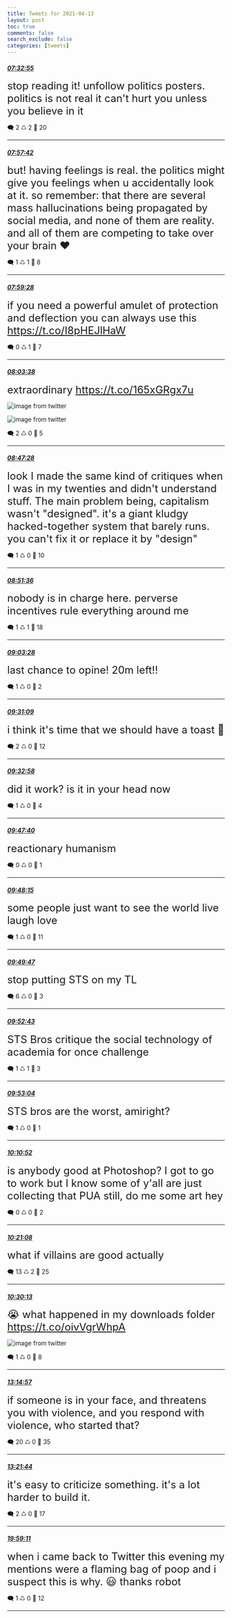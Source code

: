 ```yaml
---
title: Tweets for 2021-04-13
layout: post
toc: true
comments: false
search_exclude: false
categories: [tweets]
---
```



#### <a href = "https://twitter.com/deepfates/status/1381963610696519685">*07:32:55*</a>

<font size="5">stop reading it! unfollow politics posters. politics is not real it can't hurt you unless you believe in it</font>



🗨️ 2 ♺ 2 🤍  20   

---
    
#### <a href = "https://twitter.com/deepfates/status/1381969848817700868">*07:57:42*</a>

<font size="5">but! having feelings is real. the politics might give you feelings when u accidentally look at it.  so remember: that there are several mass hallucinations being propagated by social media, and none of them are reality. and all of them are competing to take over your brain  ❤️</font>



🗨️ 1 ♺ 1 🤍  8   

---
    
#### <a href = "https://twitter.com/deepfates/status/1381970294789730307">*07:59:28*</a>

<font size="5">if you need a powerful amulet of protection and deflection you can always use this  https://t.co/I8pHEJlHaW</font>



🗨️ 0 ♺ 1 🤍  7   

---
    
#### <a href = "https://twitter.com/deepfates/status/1381971344280088583">*08:03:38*</a>

<font size="5">extraordinary  https://t.co/165xGRgx7u</font>

![image from twitter](/fastpages//images/Ey2_m1HVgAAm6bQ.jpg)

![image from twitter](/fastpages//images/Ey2_nJSUcAQj47P.jpg)


🗨️ 2 ♺ 0 🤍  5   

---
    
#### <a href = "https://twitter.com/deepfates/status/1381982375089872900">*08:47:28*</a>

<font size="5">look I made the same kind of critiques when I was in my twenties and didn't understand stuff.   The main problem being, capitalism wasn't "designed". it's a giant kludgy hacked-together system that barely runs. you can't fix it or replace it by "design"</font>



🗨️ 1 ♺ 0 🤍  10   

---
    
#### <a href = "https://twitter.com/deepfates/status/1381983411737268226">*08:51:36*</a>

<font size="5">nobody is in charge here. perverse incentives rule everything around me</font>



🗨️ 1 ♺ 1 🤍  18   

---
    
#### <a href = "https://twitter.com/deepfates/status/1381986399713304577">*09:03:28*</a>

<font size="5">last chance to opine! 20m left!!</font>



🗨️ 1 ♺ 0 🤍  2   

---
    
#### <a href = "https://twitter.com/deepfates/status/1381993368188637184">*09:31:09*</a>

<font size="5">i think it's time that we should have a toast  🎹</font>



🗨️ 2 ♺ 0 🤍  12   

---
    
#### <a href = "https://twitter.com/deepfates/status/1381993825741107202">*09:32:58*</a>

<font size="5">did it work? is it in your head now</font>



🗨️ 1 ♺ 0 🤍  4   

---
    
#### <a href = "https://twitter.com/deepfates/status/1381997521329823745">*09:47:40*</a>

<font size="5">reactionary humanism</font>



🗨️ 0 ♺ 0 🤍  1   

---
    
#### <a href = "https://twitter.com/deepfates/status/1381997671313940480">*09:48:15*</a>

<font size="5">some people just want to see the world live laugh love</font>



🗨️ 1 ♺ 0 🤍  11   

---
    
#### <a href = "https://twitter.com/deepfates/status/1381998056481034244">*09:49:47*</a>

<font size="5">stop putting STS on my TL</font>



🗨️ 6 ♺ 0 🤍  3   

---
    
#### <a href = "https://twitter.com/deepfates/status/1381998792703012869">*09:52:43*</a>

<font size="5">STS Bros critique the social technology of academia for once challenge</font>



🗨️ 1 ♺ 1 🤍  3   

---
    
#### <a href = "https://twitter.com/deepfates/status/1381998882687606785">*09:53:04*</a>

<font size="5">STS bros are the worst, amiright?</font>



🗨️ 1 ♺ 0 🤍  1   

---
    
#### <a href = "https://twitter.com/deepfates/status/1382003361981952006">*10:10:52*</a>

<font size="5">is anybody good at Photoshop? I got to go to work but I know some of y'all are just collecting that PUA still, do me some art hey</font>



🗨️ 0 ♺ 0 🤍  2   

---
    
#### <a href = "https://twitter.com/deepfates/status/1382005944138092546">*10:21:08*</a>

<font size="5">what if villains are good actually</font>



🗨️ 13 ♺ 2 🤍  25   

---
    
#### <a href = "https://twitter.com/deepfates/status/1382008232881704960">*10:30:13*</a>

<font size="5">😭 what happened in my downloads folder  https://t.co/oivVgrWhpA</font>

![image from twitter](/fastpages//images/Ey3hKUrVIAAKvzd.jpg)


🗨️ 1 ♺ 0 🤍  8   

---
    
#### <a href = "https://twitter.com/deepfates/status/1382049687583084544">*13:14:57*</a>

<font size="5">if someone is in your face, and threatens you with violence, and you respond with violence, who started that?</font>



🗨️ 20 ♺ 0 🤍  35   

---
    
#### <a href = "https://twitter.com/deepfates/status/1382051396535554048">*13:21:44*</a>

<font size="5">it's easy to criticize something. it's a lot harder to build it.</font>



🗨️ 2 ♺ 0 🤍  17   

---
    
#### <a href = "https://twitter.com/deepfates/status/1382151416559583235">*19:59:11*</a>

<font size="5">when i came back to Twitter this evening my mentions were a flaming bag of poop and i suspect this is why. 😃 thanks robot</font>



🗨️ 1 ♺ 0 🤍  12   

---
    
            
